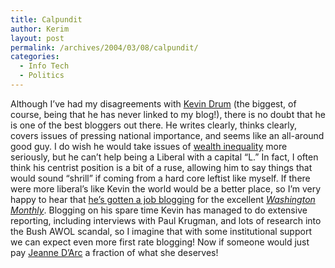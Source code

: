 ```yaml
---
title: Calpundit
author: Kerim
layout: post
permalink: /archives/2004/03/08/calpundit/
categories:
  - Info Tech
  - Politics
---
```

Although I&#8217;ve had my disagreements with <a href="http://www.calpundit.com/" onclick="_gaq.push(['_trackEvent', 'outbound-article', 'http://www.calpundit.com/', 'Kevin Drum']);" >Kevin Drum</a> (the biggest, of course, being that he has never linked to my blog!), there is no doubt that he is one of the best bloggers out there. He writes clearly, thinks clearly, covers issues of pressing national importance, and seems like an all-around good guy. I do wish he would take issues of <a href="http://inequality.org/" onclick="_gaq.push(['_trackEvent', 'outbound-article', 'http://inequality.org/', 'wealth inequality']);" >wealth inequality</a> more seriously, but he can&#8217;t help being a Liberal with a capital &#8220;L.&#8221; In fact, I often think his centrist position is a bit of a ruse, allowing him to say things that would sound &#8220;shrill&#8221; if coming from a hard core leftist like myself. If there were more liberal&#8217;s like Kevin the world would be a better place, so I&#8217;m very happy to hear that <a href="http://www.calpundit.com/archives/003438.html" onclick="_gaq.push(['_trackEvent', 'outbound-article', 'http://www.calpundit.com/archives/003438.html', 'he&#8217;s gotten a job blogging']);" >he&#8217;s gotten a job blogging</a> for the excellent <a href="http://www.washingtonmonthly.com/" onclick="_gaq.push(['_trackEvent', 'outbound-article', 'http://www.washingtonmonthly.com/', 'Washington Monthly']);" ><em>Washington Monthly</em></a>. Blogging on his spare time Kevin has managed to do extensive reporting, including interviews with Paul Krugman, and lots of research into the Bush AWOL scandal, so I imagine that with some institutional support we can expect even more first rate blogging! Now if someone would just pay <a href="http://bodyandsoul.typepad.com/" onclick="_gaq.push(['_trackEvent', 'outbound-article', 'http://bodyandsoul.typepad.com/', 'Jeanne D&#8217;Arc']);" >Jeanne D&#8217;Arc</a> a fraction of what she deserves!

